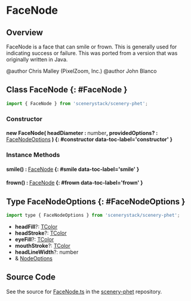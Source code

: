 # FaceNode

## Overview

FaceNode is a face that can smile or frown.  This is generally used for indicating success or failure.
This was ported from a version that was originally written in Java.

@author Chris Malley (PixelZoom, Inc.)
@author John Blanco

## Class FaceNode {: #FaceNode }


```js
import { FaceNode } from 'scenerystack/scenery-phet';
```
### Constructor

#### new FaceNode( headDiameter : <span style="font-weight: 400;"><span style="color: hsla(calc(var(--md-hue) + 180deg),80%,40%,1);">number</span></span>, providedOptions? : <span style="font-weight: 400;">[FaceNodeOptions](../scenery-phet/FaceNode.md#FaceNodeOptions)</span> ) {: #constructor data-toc-label='constructor' }

### Instance Methods

#### smile() : <span style="font-weight: 400;">[FaceNode](../scenery-phet/FaceNode.md)</span> {: #smile data-toc-label='smile' }

#### frown() : <span style="font-weight: 400;">[FaceNode](../scenery-phet/FaceNode.md)</span> {: #frown data-toc-label='frown' }



## Type FaceNodeOptions {: #FaceNodeOptions }


```js
import type { FaceNodeOptions } from 'scenerystack/scenery-phet';
```


- **headFill**?: [TColor](../scenery/TColor.md)
- **headStroke**?: [TColor](../scenery/TColor.md)
- **eyeFill**?: [TColor](../scenery/TColor.md)
- **mouthStroke**?: [TColor](../scenery/TColor.md)
- **headLineWidth**?: <span style="color: hsla(calc(var(--md-hue) + 180deg),80%,40%,1);">number</span>
- &amp; [NodeOptions](../scenery/Node.md#NodeOptions)




## Source Code

See the source for [FaceNode.ts](https://github.com/phetsims/scenery-phet/blob/main/js/FaceNode.ts) in the [scenery-phet](https://github.com/phetsims/scenery-phet) repository.
